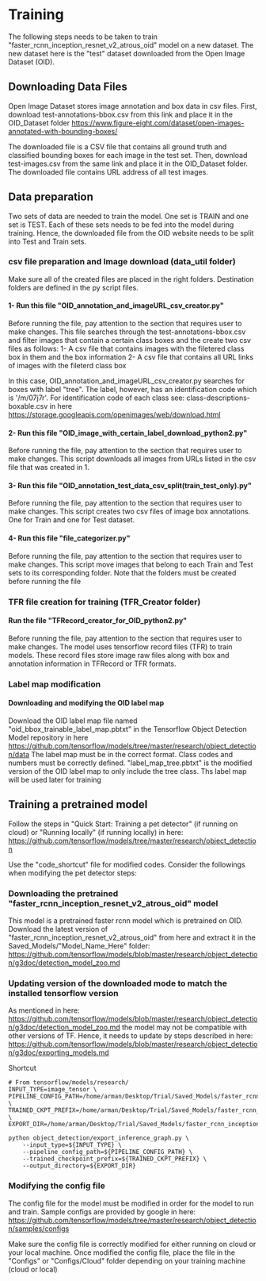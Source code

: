 # Training

The following steps needs to be taken to train "faster_rcnn_inception_resnet_v2_atrous_oid" model on a new dataset. The new dataset here is the "test" dataset downloaded from the Open Image Dataset (OID).

## Downloading Data Files

Open Image Dataset stores image annotation and box data in csv files. First, download  test-annotations-bbox.csv from this link and place it in the OID_Dataset folder https://www.figure-eight.com/dataset/open-images-annotated-with-bounding-boxes/

The downloaded file is a CSV file that contains all ground truth and classified bounding boxes for each image in the test set.
Then, download test-images.csv from the same link and place it in the OID_Dataset folder. The downloaded file contains URL address of all test images.


## Data preparation

Two sets of data are needed to train the model. One set is TRAIN and one set is TEST. Each of these sets needs to be fed into the model during training. Hence, the downloaded file from the OID website needs to be split into Test and Train sets.

### csv file preparation and Image download (data_util folder)
Make sure all of the created files are placed in the right folders. Destination folders are defined in the py script files.

#### 1- Run this file "OID_annotation_and_imageURL_csv_creator.py"
Before running the file, pay attention to the section that requires user to make changes. This file searches through the test-annotations-bbox.csv and filter images that contain a certain class boxes and the create two csv files as follows:
1- A csv file that contains images with the filetered class box in them and the box information
2- A csv file that contains all URL links of images with the fileterd class box 

In this case, OID_annotation_and_imageURL_csv_creator.py searches for boxes with label "tree". The label, however, has an identification code which is '/m/07j7r'. For identification code of each class see: class-descriptions-boxable.csv in here https://storage.googleapis.com/openimages/web/download.html

#### 2- Run this file "OID_image_with_certain_label_download_python2.py"
Before running the file, pay attention to the section that requires user to make changes. This script downloads all images from URLs listed in the csv file that was created in 1.

#### 3- Run this file "OID_annotation_test_data_csv_split(train_test_only).py"
Before running the file, pay attention to the section that requires user to make changes. This script creates two csv files of image box annotations. One for Train and one for Test dataset.

#### 4- Run this file "file_categorizer.py"
Before running the file, pay attention to the section that requires user to make changes. This script move images that belong to each Train and Test sets to its corresponding folder. Note that the folders must be created before running the file


### TFR file creation for training (TFR_Creator folder)

#### Run the file "TFRecord_creator_for_OID_python2.py"
Before running the file, pay attention to the section that requires user to make changes. The model uses tensorflow record files (TFR) to train models. These record files store image raw files along with box and annotation information in TFRecord or TFR formats.

### Label map modification

#### Downloading and modifying the OID label map
Download the OID label map file named "oid_bbox_trainable_label_map.pbtxt" in the Tensorflow Object Detection Model repository in here https://github.com/tensorflow/models/tree/master/research/object_detection/data
The label map must be in the correct format. Class codes and numbers must be correctly defined. "label_map_tree.pbtxt" is the modified version of the OID label map to only include the tree class. Ths label map will be used later for training

## Training a pretrained model
Follow the steps in "Quick Start: Training a pet detector" (if running on cloud) or "Running locally" (if running locally) in here: https://github.com/tensorflow/models/tree/master/research/object_detection

Use the "code_shortcut" file for modified codes. Consider the followings when modifying the pet detector steps:

### Downloading the pretrained "faster_rcnn_inception_resnet_v2_atrous_oid" model

This model is a pretrained faster rcnn model which is pretrained on OID. Download the latest version of "faster_rcnn_inception_resnet_v2_atrous_oid" from here and extract it in the Saved_Models/"Model_Name_Here" folder: https://github.com/tensorflow/models/blob/master/research/object_detection/g3doc/detection_model_zoo.md

### Updating version of the downloaded mode to match the installed tensorflow version
As mentioned in here: https://github.com/tensorflow/models/blob/master/research/object_detection/g3doc/detection_model_zoo.md the model may not be compatible with other versions of TF. Hence, it needs to update by steps described in here: 
https://github.com/tensorflow/models/blob/master/research/object_detection/g3doc/exporting_models.md

Shortcut
~~~
# From tensorflow/models/research/
INPUT_TYPE=image_tensor \
PIPELINE_CONFIG_PATH=/home/arman/Desktop/Trial/Saved_Models/faster_rcnn_inception_resnet_v2_atrous_oid_2018_01_28/pipeline.config \
TRAINED_CKPT_PREFIX=/home/arman/Desktop/Trial/Saved_Models/faster_rcnn_inception_resnet_v2_atrous_oid_2018_01_28/model.ckpt \
EXPORT_DIR=/home/arman/Desktop/Trial/Saved_Models/faster_rcnn_inception_resnet_v2_atrous_oid_2018_01_28/up_to_date_version

python object_detection/export_inference_graph.py \
    --input_type=${INPUT_TYPE} \
    --pipeline_config_path=${PIPELINE_CONFIG_PATH} \
    --trained_checkpoint_prefix=${TRAINED_CKPT_PREFIX} \
    --output_directory=${EXPORT_DIR}
~~~

### Modifying the config file

The config file for the model must be modified in order for the model to run and train. Sample configs are provided by google in here: https://github.com/tensorflow/models/tree/master/research/object_detection/samples/configs

Make sure the config file is correctly modified for either running on cloud or your local machine. Once modified the config file, place the file in the "Configs" or "Configs/Cloud" folder depending on your training machine (cloud or local)








